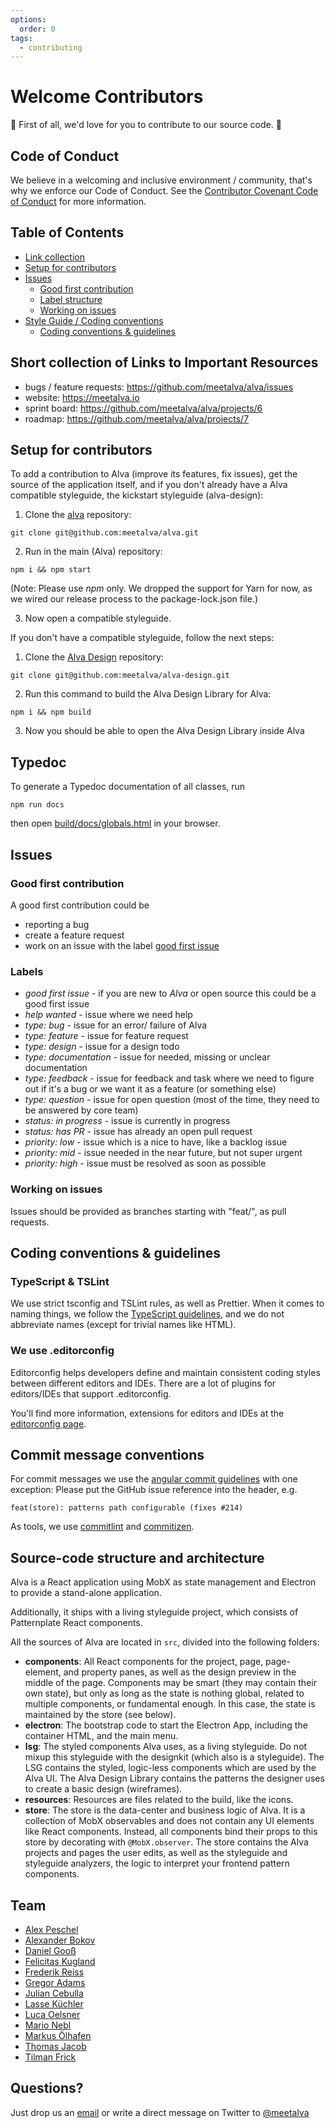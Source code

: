 ```yaml
---
options:
  order: 0
tags:
  - contributing
---
```


# Welcome Contributors

💓 First of all, we'd love for you to contribute to our source code. 💓

## Code of Conduct

We believe in a welcoming and inclusive environment / community, that's why we enforce our Code of Conduct.
See the [Contributor Covenant Code of Conduct](CODE_OF_CONDUCT.md) for more information.

## Table of Contents

* [Link collection](#short-collection-of-links-to-important-resources)
* [Setup for contributors](#setup-for-contributors)
* [Issues](#issues)
  * [Good first contribution](#good-first-issue)
  * [Label structure](#labels)
  * [Working on issues](#working-on-issues)
* [Style Guide / Coding conventions](#style-guide--coding-conventions)
  * [Coding conventions & guidelines](#coding-conventions--guidelines)

## Short collection of Links to Important Resources

* bugs / feature requests: https://github.com/meetalva/alva/issues
* website: https://meetalva.io
* sprint board: https://github.com/meetalva/alva/projects/6
* roadmap: https://github.com/meetalva/alva/projects/7

## Setup for contributors

To add a contribution to Alva (improve its features, fix issues),
get the source of the application itself, and if you don't already have a Alva compatible styleguide, the kickstart styleguide (alva-design):

1. Clone the [alva](https://github.com/meetalva/alva) repository:

```shell
git clone git@github.com:meetalva/alva.git
```

2. Run in the main (Alva) repository:

```shell
npm i && npm start
```

(Note: Please use *npm* only. We dropped the support for Yarn for now, as we wired our release process to the package-lock.json file.)

3. Now open a compatible styleguide.

If you don't have a compatible styleguide, follow the next steps:

1. Clone the [Alva Design](https://github.com/meetalva/alva-design) repository:

```shell
git clone git@github.com:meetalva/alva-design.git
```

2. Run this command to build the Alva Design Library for Alva:

```shell
npm i && npm build
```

3. Now you should be able to open the Alva Design Library inside Alva

## Typedoc

To generate a Typedoc documentation of all classes, run

```
npm run docs
```

then open [build/docs/globals.html](build/docs/globals.html) in your browser.

## Issues

### Good first contribution

A good first contribution could be

* reporting a bug
* create a feature request
* work on an issue with the label [good first issue](https://github.com/meetalva/alva/labels/good%20first%20issue)

### Labels

* _good first issue_ - if you are new to _Alva_ or open source this could be a good first issue
* _help wanted_ - issue where we need help
* _type: bug_ - issue for an error/ failure of Alva
* _type: feature_ - issue for feature request
* _type: design_ - issue for a design todo
* _type: documentation_ - issue for needed, missing or unclear documentation
* _type: feedback_ - issue for feedback and task where we need to figure out if it's a bug or we want it as a feature (or something else)
* _type: question_ - issue for open question (most of the time, they need to be answered by core team)
* _status: in progress_ - issue is currently in progress
* _status: has PR_ - issue has already an open pull request
* _priority: low_ - issue which is a nice to have, like a backlog issue
* _priority: mid_ - issue needed in the near future, but not super urgent
* _priority: high_ - issue must be resolved as soon as possible

### Working on issues

Issues should be provided as branches starting with "feat/", as pull requests.

## Coding conventions & guidelines

### TypeScript & TSLint

We use strict tsconfig and TSLint rules, as well as Prettier. When it comes to naming things, we follow the [TypeScript guidelines](https://github.com/Microsoft/TypeScript/wiki/Coding-guidelines), and we do not abbreviate names (except for trivial names like HTML).

### We use .editorconfig

Editorconfig helps developers define and maintain consistent coding styles between different editors and IDEs.
There are a lot of plugins for editors/IDEs that support .editorconfig.

You'll find more information, extensions for editors and IDEs at the [editorconfig page](http://editorconfig.org/).

## Commit message conventions

For commit messages we use the [angular commit guidelines](https://github.com/angular/angular.js/blob/master/DEVELOPERS.md#commits) with one exception: Please put the GitHub issue reference into the header, e.g.
```
feat(store): patterns path configurable (fixes #214)
```

As tools, we use [commitlint](https://github.com/marionebl/commitlint) and [commitizen](https://github.com/commitizen/cz-cli).

## Source-code structure and architecture

Alva is a React application using MobX as state management and Electron to provide a stand-alone application.

Additionally, it ships with a living styleguide project, which consists of Patternplate React components.

All the sources of Alva are located in `src`, divided into the following folders:

* **components**: All React components for the project, page, page-element, and property panes, as well as the design preview in the middle of the page. Components may be smart (they may contain their own state), but only as long as the state is nothing global, related to multiple components, or fundamental enough. In this case, the state is maintained by the store (see below).
* **electron**: The bootstrap code to start the Electron App, including the container HTML, and the main menu.
* **lsg**: The styled components Alva uses, as a living styleguide. Do not mixup this styleguide with the designkit (which also is a styleguide). The LSG contains the styled, logic-less components which are used by the Alva UI. The Alva Design Library contains the patterns the designer uses to create a basic design (wireframes).
* **resources**: Resources are files related to the build, like the icons.
* **store**: The store is the data-center and business logic of Alva. It is a collection of MobX observables and does not contain any UI elements like React components. Instead, all components bind their props to this store by decorating with `@MobX.observer`. The store contains the Alva projects and pages the user edits, as well as the styleguide and styleguide analyzers, the logic to interpret your frontend pattern components.

## Team

* [Alex Peschel](http://github.com/Alexpeschel)
* [Alexander Bokov](http://github.com/alxbok)
* [Daniel Gooß](http://github.com/Dangoo)
* [Felicitas Kugland](http://github.com/kotzendekrabbe)
* [Frederik Reiss](http://github.com/frederikreiss)
* [Gregor Adams](http://github.com/pixelass)
* [Julian Cebulla](http://github.com/Jumace)
* [Lasse Küchler](http://github.com/LKuechler)
* [Luca Oelsner](http://github.com/lucoel)
* [Mario Nebl](http://github.com/marionebl)
* [Markus Ölhafen](http://github.com/markusoelhafen)
* [Thomas Jacob](http://github.com/TheReincarnator)
* [Tilman Frick](http://github.com/tilmx)

## Questions?

Just drop us an [email](hey@meetalva.io) or write a direct message on Twitter to [@meetalva](https://twitter.com/meetalva)
